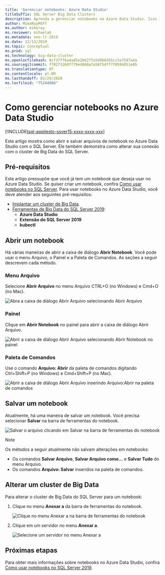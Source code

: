 ```yaml
---
title: 'Gerenciar notebooks: Azure Data Studio'
titleSuffix: SQL Server Big Data Clusters
description: Aprenda a gerenciar notebooks no Azure Data Studio. Isso inclui abrir notebooks, salvá-los e alterar sua conexão de cluster de Big Data.
author: MikeRayMSFT
ms.author: mikeray
ms.reviewer: mihaelab
ms.metadata: seo-lt-2019
ms.date: 12/13/2019
ms.topic: conceptual
ms.prod: sql
ms.technology: big-data-cluster
ms.openlocfilehash: 8cf37ff6a4ad5e2b627fa5d968391cc5a7597a4a
ms.sourcegitcommit: ff82f3260ff79ed860a7a58f54ff7f0594851e6b
ms.translationtype: HT
ms.contentlocale: pt-BR
ms.lasthandoff: 03/29/2020
ms.locfileid: "75244086"
---
```

# <a name="how-to-manage-notebooks-in-azure-data-studio"></a>Como gerenciar notebooks no Azure Data Studio

[!INCLUDE[tsql-appliesto-ssver15-xxxx-xxxx-xxx](../includes/tsql-appliesto-ssver15-xxxx-xxxx-xxx.md)]

Este artigo mostra como abrir e salvar arquivos de notebook no Azure Data Studio com o SQL Server. Ele também demonstra como alterar sua conexão com o cluster de Big Data do SQL Server.

## <a name="prerequisites"></a>Pré-requisitos

Este artigo pressupõe que você já tem um notebook que deseja usar no Azure Data Studio. Se quiser criar um notebook, confira [Como usar notebooks no SQL Server](notebooks-guidance.md). Para usar notebooks no Azure Data Studio, você deve atender aos seguintes pré-requisitos:

- [Implantar um cluster de Big Data](quickstart-big-data-cluster-deploy.md).
- [Ferramentas de Big Data do SQL Server 2019](deploy-big-data-tools.md):
   - **Azure Data Studio**
   - **Extensão do SQL Server 2019**
   - **kubectl**

## <a name="open-a-notebook"></a>Abrir um notebook

Há várias maneiras de abrir a caixa de diálogo **Abrir Notebook**. Você pode usar o menu Arquivo, o Painel e a Paleta de Comandos. As seções a seguir descrevem cada método.

### <a name="file-menu"></a>Menu Arquivo

Selecione **Abrir Arquivo** no menu Arquivo CTRL+O (no Windows) e Cmd+O (no Mac).

![Abra a caixa de diálogo Abrir Arquivo selecionando Abrir Arquivo](./media/notebooks-how-to-manage/open-file-1.png) 

### <a name="dashboard"></a>Painel

Clique em **Abrir Notebook** no painel para abrir a caixa de diálogo Abrir Arquivo.

![Abrir a caixa de diálogo Abrir Arquivo selecionando Abrir Notebook no painel](./media/notebooks-how-to-manage/open-file-2.png) 

### <a name="command-palette"></a>Paleta de Comandos

Use o comando **Arquivo: Abrir** da paleta de comandos digitando Ctrl+Shift+P (no Windows) e Cmd+Shift+P (no Mac).

![Abrir a caixa de diálogo Abrir Arquivo inserindo Arquivo:Abrir na paleta de comandos](./media/notebooks-how-to-manage/open-file-3.png)

## <a name="save-a-notebook"></a>Salvar um notebook

Atualmente, há uma maneira de salvar um notebook. Você precisa selecionar **Salvar** na barra de ferramentas do notebook.

![Salvar o arquivo clicando em Salvar na barra de ferramentas do notebook](./media/notebooks-how-to-manage/save-file-1.png)

> [!NOTE]
> Os métodos a seguir atualmente não salvam alterações em notebooks:
>
> - Os comandos **Salvar Arquivo**, **Salvar Arquivo como...** e **Salvar Tudo** do menu Arquivo.
> - Os comandos **Arquivo: Salvar** inseridos na paleta de comandos.

## <a name="change-the-big-data-cluster"></a>Alterar um cluster de Big Data

Para alterar o cluster de Big Data do SQL Server para um notebook:

1. Clique no menu **Anexar a** da barra de ferramentas do notebook.

   ![Clique no menu Anexar a na barra de ferramentas do notebook](./media/notebooks-how-to-manage/select-attach-to-1.png)

2. Clique em um servidor no menu **Anexar a**.

   ![Selecione um servidor no menu Anexar a](./media/notebooks-how-to-manage/select-attach-to-2.png)

## <a name="next-steps"></a>Próximas etapas

Para obter mais informações sobre notebooks no Azure Data Studio, confira [Como usar notebooks no SQL Server 2019](notebooks-guidance.md).

